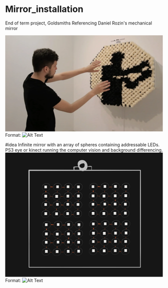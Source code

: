 # Mirror_installation
End of term project, Goldsmiths
Referencing Daniel Rozin's mechanical mirror

![GitHub Logo](/images/mech_mirrors.png)
Format: ![Alt Text](url)

#idea
Infinite mirror with an array of spheres containing addressable LEDs.
PS3 eye or kinect running the computer vision and background differencing.
![GitHub Logo](/images/mirror_sketch.jpg)
Format: ![Alt Text](url)